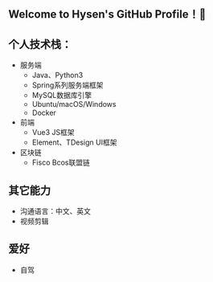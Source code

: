 ## Welcome to Hysen's GitHub Profile！👋
## 个人技术栈：
- 服务端
  - Java、Python3
  - Spring系列服务端框架
  - MySQL数据库引擎
  - Ubuntu/macOS/Windows
  - Docker
- 前端
  - Vue3 JS框架
  - Element、TDesign UI框架
- 区块链
  - Fisco Bcos联盟链
## 其它能力
- 沟通语言：中文、英文
- 视频剪辑
## 爱好
- 自驾
<!--
**TechWZ/TechWZ** is a ✨ _special_ ✨ repository because its `README.md` (this file) appears on your GitHub profile.

Here are some ideas to get you started:

- 🔭 I’m currently working on ...
- 🌱 I’m currently learning ...
- 👯 I’m looking to collaborate on ...
- 🤔 I’m looking for help with ...
- 💬 Ask me about ...
- 📫 How to reach me: ...
- 😄 Pronouns: ...
- ⚡ Fun fact: ...

-->
